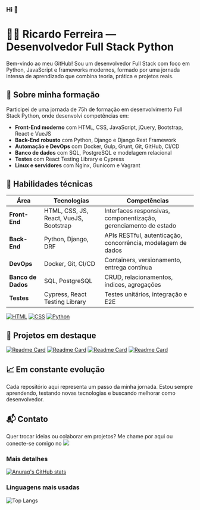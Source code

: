 ### Hi 👋

# 👨‍💻 Ricardo Ferreira — Desenvolvedor Full Stack Python
Bem-vindo ao meu GitHub! Sou um desenvolvedor Full Stack com foco em Python, JavaScript e frameworks modernos, formado por uma jornada intensa de aprendizado que combina teoria, prática e projetos reais.

## 🎯 Sobre minha formação
Participei de uma jornada de 75h de formação em desenvolvimento Full Stack Python, onde desenvolvi competências em:

- **Front-End moderno** com HTML, CSS, JavaScript, jQuery, Bootstrap, React e VueJS
- **Back-End robusto** com Python, Django e Django Rest Framework
- **Automação e DevOps** com Docker, Gulp, Grunt, Git, GitHub, CI/CD
- **Banco de dados** com SQL, PostgreSQL e modelagem relacional
- **Testes** com React Testing Library e Cypress
- **Linux e servidores** com Nginx, Gunicorn e Vagrant

## 🧠 Habilidades técnicas

| Área | Tecnologias | Competências |
|------|-------------|--------------|
| **Front-End** | HTML, CSS, JS, React, VueJS, Bootstrap | Interfaces responsivas, componentização, gerenciamento de estado |
| **Back-End** | Python, Django, DRF | APIs RESTful, autenticação, concorrência, modelagem de dados |
| **DevOps** | Docker, Git, CI/CD | Containers, versionamento, entrega contínua |
| **Banco de Dados** | SQL, PostgreSQL | CRUD, relacionamentos, índices, agregações |
| **Testes** | Cypress, React Testing Library | Testes unitários, integração e E2E |

[![HTML](https://img.shields.io/badge/HTML-%23E34F26.svg?logo=html5&logoColor=white)](#)
[![CSS](https://img.shields.io/badge/CSS-1572B6?logo=css3&logoColor=fff)](#)
[![Python](https://img.shields.io/badge/Python-3776AB?logo=python&logoColor=fff)](#)

## 🚀 Projetos em destaque

[![Readme Card](https://github-readme-stats.vercel.app/api/pin/?username=jrjunior72&repo=ebac_m35_pratica_efood&show_icons=true)](https://github.com/jrjunior72/ebac_m35_pratica_efood.git)
[![Readme Card](https://github-readme-stats.vercel.app/api/pin/?username=jrjunior72&repo=ebac_M4_python_avancado&show_icons=true)](https://github.com/jrjunior72/ebac_M4_python_avancado.git)
[![Readme Card](https://github-readme-stats.vercel.app/api/pin/?username=jrjunior72&repo=AromaSpot&show_icons=true)](https://github.com/jrjunior72/AromaSpot.git)
[![Readme Card](https://github-readme-stats.vercel.app/api/pin/?username=jrjunior72&repo=ebac-pratica-m14-bootstrap-avancado&show_icons=true)](https://github.com/jrjunior72/ebac-pratica-m14-bootstrap-avancado.git)

## 📈 Em constante evolução

Cada repositório aqui representa um passo da minha jornada. Estou sempre aprendendo, testando novas tecnologias e buscando melhorar como desenvolvedor.

## 📬 Contato

Quer trocar ideias ou colaborar em projetos? Me chame por aqui ou conecte-se comigo no [<img src='https://img.shields.io/badge/Linkedin-%230A66C2?logo=linkedin'>](https://www.linkedin.com/in/ricardo-ferreira-jr/)

### Mais detalhes
[![Anurag's GitHub stats](https://github-readme-stats.vercel.app/api?username=jrjunior72&show_icons=true)](https://github.com/anuraghazra/github-readme-stats)

### Linguagens mais usadas
![Top Langs](https://github-readme-stats.vercel.app/api/top-langs/?username=jrjunior72&layout=compact&show_icons=true)



